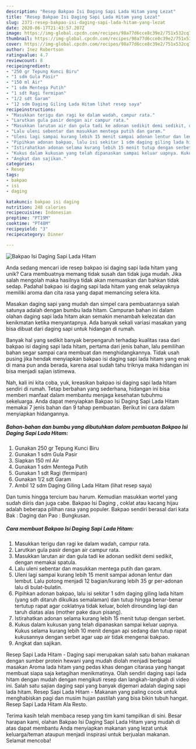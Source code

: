 ```yaml
---
description: "Resep Bakpao Isi Daging Sapi Lada Hitam yang Lezat"
title: "Resep Bakpao Isi Daging Sapi Lada Hitam yang Lezat"
slug: 2371-resep-bakpao-isi-daging-sapi-lada-hitam-yang-lezat
date: 2020-06-17T21:43:57.207Z
image: https://img-global.cpcdn.com/recipes/98a77d6cce8c39e2/751x532cq70/bakpao-isi-daging-sapi-lada-hitam-foto-resep-utama.jpg
thumbnail: https://img-global.cpcdn.com/recipes/98a77d6cce8c39e2/751x532cq70/bakpao-isi-daging-sapi-lada-hitam-foto-resep-utama.jpg
cover: https://img-global.cpcdn.com/recipes/98a77d6cce8c39e2/751x532cq70/bakpao-isi-daging-sapi-lada-hitam-foto-resep-utama.jpg
author: Inez Robertson
ratingvalue: 4.7
reviewcount: 8
recipeingredient:
- "250 gr Tepung Kunci Biru"
- "1 sdm Gula Pasir"
- "150 ml Air"
- "1 sdm Mentega Putih"
- "1 sdt Ragi fermipan"
- "1/2 sdt Garam"
- "12 sdm Daging Giling Lada Hitam lihat resep saya"
recipeinstructions:
- "Masukkan terigu dan ragi ke dalam wadah, campur rata."
- "Larutkan gula pasir dengan air campur rata."
- "Masukkan larutan air dan gula tadi ke adonan sedikit demi sedikit, dengan memakai spatula."
- "Lalu uleni sebentar dan masukkan mentega putih dan garam."
- "Uleni lagi sampai kurang lebih 15 menit sampai adonan lentur dan lembut. Lalu potong menjadi 12 bagian/kurang lebih 35 gr per-adonan lalu di bulat-bulatin."
- "Pipihkan adonan bakpao, lalu isi sekitar 1 sdm daging giling lada hitam (yang sdh ditaruh dikulkas semalaman) dan tutup hingga benar-benar tertutup rapat agar coklatnya tidak keluar, boleh dirounding lagi dan taruh diatas alas (mother pake daun pisang)."
- "Istirahatkan adonan selama kurang lebih 15 menit tutup dengan serbet."
- "Kukus dalam kukusan yang telah dipanaskan sampai keluar uapnya. Kukus selama kurang lebih 10 menit dengan api sedang dan tutup rapat kukusannya dengan serbet agar uap air tidak mengenai bakpao."
- "Angkat dan sajikan."
categories:
- Resep
tags:
- bakpao
- isi
- daging

katakunci: bakpao isi daging 
nutrition: 248 calories
recipecuisine: Indonesian
preptime: "PT19M"
cooktime: "PT48M"
recipeyield: "3"
recipecategory: Dinner

---
```



![Bakpao Isi Daging Sapi Lada Hitam](https://img-global.cpcdn.com/recipes/98a77d6cce8c39e2/751x532cq70/bakpao-isi-daging-sapi-lada-hitam-foto-resep-utama.jpg)

Anda sedang mencari ide resep bakpao isi daging sapi lada hitam yang unik? Cara membuatnya memang tidak susah dan tidak juga mudah. Jika salah mengolah maka hasilnya tidak akan memuaskan dan bahkan tidak sedap. Padahal bakpao isi daging sapi lada hitam yang enak selayaknya memiliki aroma dan cita rasa yang dapat memancing selera kita.

Masakan daging sapi yang mudah dan simpel cara pembuatannya salah satunya adalah dengan bumbu lada hitam. Campuran bahan ini dalam olahan daging sapi lada hitam akan semakin menambah kelezatan dan kenikmatan ketika menyantapnya. Ada banyak sekali variasi masakan yang bisa dibuat dari daging sapi untuk hidangan di rumah.

Banyak hal yang sedikit banyak berpengaruh terhadap kualitas rasa dari bakpao isi daging sapi lada hitam, pertama dari jenis bahan, lalu pemilihan bahan segar sampai cara membuat dan menghidangkannya. Tidak usah pusing jika hendak menyiapkan bakpao isi daging sapi lada hitam yang enak di mana pun anda berada, karena asal sudah tahu triknya maka hidangan ini bisa menjadi sajian istimewa.


Nah, kali ini kita coba, yuk, kreasikan bakpao isi daging sapi lada hitam sendiri di rumah. Tetap berbahan yang sederhana, hidangan ini bisa memberi manfaat dalam membantu menjaga kesehatan tubuhmu sekeluarga. Anda dapat menyiapkan Bakpao Isi Daging Sapi Lada Hitam memakai 7 jenis bahan dan 9 tahap pembuatan. Berikut ini cara dalam menyiapkan hidangannya.

<!--inarticleads1-->

##### Bahan-bahan dan bumbu yang dibutuhkan dalam pembuatan Bakpao Isi Daging Sapi Lada Hitam:

1. Gunakan 250 gr Tepung Kunci Biru
1. Gunakan 1 sdm Gula Pasir
1. Siapkan 150 ml Air
1. Gunakan 1 sdm Mentega Putih
1. Gunakan 1 sdt Ragi (fermipan)
1. Gunakan 1/2 sdt Garam
1. Ambil 12 sdm Daging Giling Lada Hitam (lihat resep saya)


Dan tumis hingga tercium bau harum. Kemudian masukkan wortel yang sudah diiris dan juga cabe. Bakpao Isi Daging , coklat atau kacang hijau adalah beberapa pilihan rasa yang populer. Bakpao sendiri berasal dari kata Bak : Daging dan Pao : Bungkusan. 

<!--inarticleads2-->

##### Cara membuat Bakpao Isi Daging Sapi Lada Hitam:

1. Masukkan terigu dan ragi ke dalam wadah, campur rata.
1. Larutkan gula pasir dengan air campur rata.
1. Masukkan larutan air dan gula tadi ke adonan sedikit demi sedikit, dengan memakai spatula.
1. Lalu uleni sebentar dan masukkan mentega putih dan garam.
1. Uleni lagi sampai kurang lebih 15 menit sampai adonan lentur dan lembut. Lalu potong menjadi 12 bagian/kurang lebih 35 gr per-adonan lalu di bulat-bulatin.
1. Pipihkan adonan bakpao, lalu isi sekitar 1 sdm daging giling lada hitam (yang sdh ditaruh dikulkas semalaman) dan tutup hingga benar-benar tertutup rapat agar coklatnya tidak keluar, boleh dirounding lagi dan taruh diatas alas (mother pake daun pisang).
1. Istirahatkan adonan selama kurang lebih 15 menit tutup dengan serbet.
1. Kukus dalam kukusan yang telah dipanaskan sampai keluar uapnya. Kukus selama kurang lebih 10 menit dengan api sedang dan tutup rapat kukusannya dengan serbet agar uap air tidak mengenai bakpao.
1. Angkat dan sajikan.


Resep Sapi Lada Hitam - Daging sapi merupakan salah satu bahan makanan dengan sumber protein hewani yang mudah diolah menjadi berbagai masakan Aroma lada hitam yang pedas khas dengan citarasa yang hangat membuat siapa saja ketagihan menikmatinya. Olah sendiri daging sapi lada hitam dengan mudah dengan mengikuti resep dan langkah-langkah di video ini. Salah satu sajian daging sapi yang banyak digemari adalah daging sapi lada hitam. Resep Sapi Lada Hitam - Makanan yang paling cocok untuk menghabiskan pagi dan musim hujan pastilah yang bisa bikin tubuh hangat. Resep Sapi Lada Hitam Ala Resto. 

Terima kasih telah membaca resep yang tim kami tampilkan di sini. Besar harapan kami, olahan Bakpao Isi Daging Sapi Lada Hitam yang mudah di atas dapat membantu Anda menyiapkan makanan yang lezat untuk keluarga/teman ataupun menjadi inspirasi untuk berjualan makanan. Selamat mencoba!
